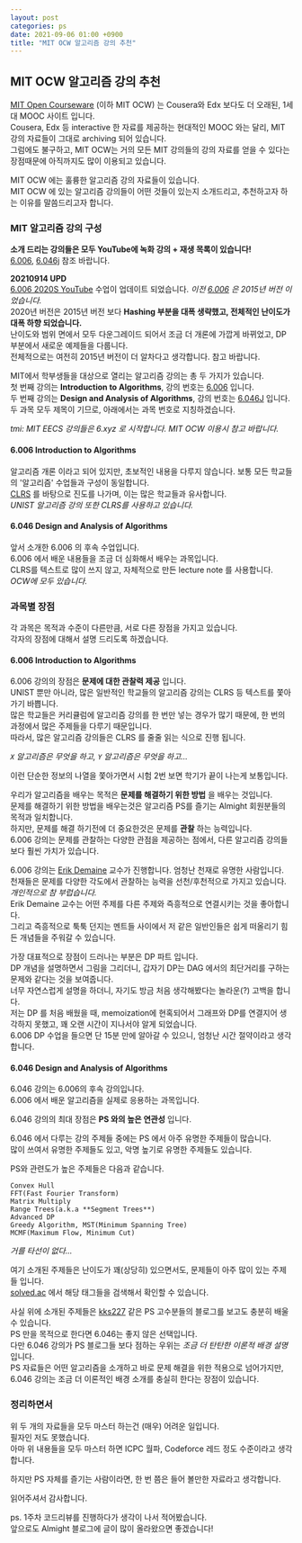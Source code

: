 ```yaml
---
layout: post
categories: ps
date: 2021-09-06 01:00 +0900
title: "MIT OCW 알고리즘 강의 추천"
---
```


## MIT OCW 알고리즘 강의 추천

[MIT Open Courseware](https://ocw.mit.edu/) (이하 MIT OCW) 는 Cousera와 Edx 보다도 더 오래된, 1세대 MOOC 사이트 입니다.  
Cousera, Edx 등 interactive 한 자료를 제공하는 현대적인 MOOC 와는 달리, MIT 강의 자료들이 그대로 archiving 되어 있습니다.  
그럼에도 불구하고, MIT OCW는 거의 모든 MIT 강의들의 강의 자료를 얻을 수 있다는 장점때문에 아직까지도 많이 이용되고 있습니다.  

MIT OCW 에는 훌륭한 알고리즘 강의 자료들이 있습니다.  
MIT OCW 에 있는 알고리즘 강의들이 어떤 것들이 있는지 소개드리고, 추천하고자 하는 이유를 말씀드리고자 합니다.  

### MIT 알고리즘 강의 구성

**소개 드리는 강의들은 모두 YouTube에 녹화 강의 + 재생 목록이 있습니다!**  
[6.006](https://www.youtube.com/watch?v=HtSuA80QTyo&list=PLUl4u3cNGP61Oq3tWYp6V_F-5jb5L2iHb), [6.046j](https://www.youtube.com/watch?v=2P-yW7LQr08&list=PLUl4u3cNGP6317WaSNfmCvGym2ucw3oGp) 참조 바랍니다.  

**20210914 UPD**  
[6.006 2020S YouTube](https://www.youtube.com/playlist?list=PLUl4u3cNGP63EdVPNLG3ToM6LaEUuStEY) 수업이 업데이트 되었습니다. *이전 [6.006](https://www.youtube.com/watch?v=HtSuA80QTyo&list=PLUl4u3cNGP61Oq3tWYp6V_F-5jb5L2iHb) 은 2015년 버전 이었습니다.*  
2020년 버전은 2015년 버전 보다 **Hashing 부분을 대폭 생략했고, 전체적인 난이도가 대폭 하향 되었습니다.**  
난이도와 범위 면에서 모두 다운그레이드 되어서 조금 더 개론에 가깝게 바뀌었고, DP 부분에서 새로운 예제들을 다룹니다.  
전체적으로는 여전히 2015년 버전이 더 알차다고 생각합니다. 참고 바랍니다.  

MIT에서 학부생들을 대상으로 열리는 알고리즘 강의는 총 두 가지가 있습니다.  
첫 번째 강의는 **Introduction to Algorithms**, 강의 번호는 [6.006](https://ocw.mit.edu/courses/electrical-engineering-and-computer-science/6-006-introduction-to-algorithms-fall-2011/) 입니다.  
두 번째 강의는 **Design and Analysis of Algorithms**, 강의 번호는 [6.046J](https://ocw.mit.edu/courses/electrical-engineering-and-computer-science/6-046j-design-and-analysis-of-algorithms-spring-2012/) 입니다.  
두 과목 모두 제목이 기므로, 아래에서는 과목 번호로 지칭하겠습니다.  

*tmi: MIT EECS 강의들은 6.xyz 로 시작합니다. MIT OCW 이용시 참고 바랍니다.*  

#### 6.006 Introduction to Algorithms

알고리즘 개론 이라고 되어 있지만, 초보적인 내용을 다루지 않습니다. 보통 모든 학교들의 '알고리즘' 수업들과 구성이 동일합니다.  
[CLRS](https://en.wikipedia.org/wiki/Introduction_to_Algorithms) 를 바탕으로 진도를 나가며, 이는 많은 학교들과 유사합니다.  
*UNIST 알고리즘 강의 또한 CLRS를 사용하고 있습니다.*  

#### 6.046 Design and Analysis of Algorithms  

앞서 소개한 6.006 의 후속 수업입니다.  
6.006 에서 배운 내용들을 조금 더 심화해서 배우는 과목입니다.  
CLRS를 텍스트로 많이 쓰지 않고, 자체적으로 만든 lecture note 를 사용합니다. *OCW에 모두 있습니다.*  

### 과목별 장점

각 과목은 목적과 수준이 다른만큼, 서로 다른 장점을 가지고 있습니다.  
각자의 장점에 대해서 설명 드리도록 하겠습니다.  

#### 6.006 Introduction to Algorithms  

6.006 강의의 장점은 **문제에 대한 관찰력 제공** 입니다.  
UNIST 뿐만 아니라, 많은 일반적인 학교들의 알고리즘 강의는 CLRS 등 텍스트를 쫓아가기 바쁩니다.  
많은 학교들은 커리큘럼에 알고리즘 강의를 한 번만 넣는 경우가 많기 때문에, 한 번의 과정에서 많은 주제들을 다루기 때문입니다.  
따라서, 많은 알고리즘 강의들은 CLRS 를 줄줄 읽는 식으로 진행 됩니다.  

*`X` 알고리즘은 무엇을 하고, `Y` 알고리즘은 무엇을 하고...*  

이런 단순한 정보의 나열을 쫓아가면서 시험 2번 보면 학기가 끝이 나는게 보통입니다.  

우리가 알고리즘을 배우는 목적은 **문제를 해결하기 위한 방법** 을 배우는 것입니다.  
문제를 해결하기 위한 방법을 배우는것은 알고리즘 PS를 즐기는 Almight 회원분들의 목적과 일치합니다.  
하지만, 문제를 해결 하기전에 더 중요한것은 문제를 **관찰** 하는 능력입니다.  
6.006 강의는 문제를 관찰하는 다양한 관점을 제공하는 점에서, 다른 알고리즘 강의들 보다 훨씬 가치가 있습니다.  

6.006 강의는 [Erik Demaine](https://en.wikipedia.org/wiki/Erik_Demaine) 교수가 진행합니다. 엄청난 천재로 유명한 사람입니다.  
천재들은 문제를 다양한 각도에서 관찰하는 능력을 선천/후천적으로 가지고 있습니다. *개인적으로 참 부럽습니다.*  
Erik Demaine 교수는 어떤 주제를 다른 주제와 즉흥적으로 연결시키는 것을 좋아합니다.  
그리고 즉흥적으로 툭툭 던지는 멘트들 사이에서 저 같은 일반인들은 쉽게 떠올리기 힘든 개념들을 주워갈 수 있습니다.  

가장 대표적으로 장점이 드러나는 부분은 DP 파트 입니다.  
DP 개념을 설명하면서 그림을 그리더니, 갑자기 DP는 DAG 에서의 최단거리를 구하는 문제와 같다는 것을 보여줍니다.  
너무 자연스럽게 설명을 하더니, 자기도 방금 처음 생각해봤다는 놀라운(?) 고백을 합니다.  
저는 DP 를 처음 배웠을 때, memoization에 현혹되어서 그래프와 DP를 연결지어 생각하지 못했고, 꽤 오랜 시간이 지나서야 알게 되었습니다.  
6.006 DP 수업을 들으면 단 15분 만에 알아갈 수 있으니, 엄청난 시간 절약이라고 생각합니다.  

#### 6.046 Design and Analysis of Algorithms

6.046 강의는 6.006의 후속 강의입니다.  
6.006 에서 배운 알고리즘을 실제로 응용하는 과목입니다.  

6.046 강의의 최대 장점은 **PS 와의 높은 연관성** 입니다.  

6.046 에서 다루는 강의 주제들 중에는 PS 에서 아주 유명한 주제들이 많습니다.  
많이 쓰여서 유명한 주제들도 있고, 악명 높기로 유명한 주제들도 있습니다.  

PS와 관련도가 높은 주제들은 다음과 같습니다.
```
Convex Hull
FFT(Fast Fourier Transform)
Matrix Multiply
Range Trees(a.k.a **Segment Trees**)
Advanced DP
Greedy Algorithm, MST(Minimum Spanning Tree)
MCMF(Maximum Flow, Minimum Cut)
```
*거를 타선이 없다...*  

여기 소개된 주제들은 난이도가 꽤(상당히) 있으면서도, 문제들이 아주 많이 있는 주제들 입니다.  
[solved.ac](https://solved.ac/) 에서 해당 태그들을 검색해서 확인할 수 있습니다.  

사실 위에 소개된 주제들은 [kks227](https://blog.naver.com/kks227/220820773477) 같은 PS 고수분들의 블로그를 보고도 충분히 배울 수 있습니다.  
PS 만을 목적으로 한다면 6.046는 좋지 않은 선택입니다.  
다만 6.046 강의가 PS 블로그들 보다 점하는 우위는 *조금 더 탄탄한 이론적 배경 설명* 입니다.  
PS 자료들은 어떤 알고리즘을 소개하고 바로 문제 해결을 위한 적용으로 넘어가지만,  
6.046 강의는 조금 더 이론적인 배경 소개를 충실히 한다는 장점이 있습니다.  

### 정리하면서

위 두 개의 자료들을 모두 마스터 하는건 (매우) 어려운 일입니다.  
필자인 저도 못했습니다.  
아마 위 내용들을 모두 마스터 하면 ICPC 월파, Codeforce 레드 정도 수준이라고 생각합니다.  

하지만 PS 자체를 즐기는 사람이라면, 한 번 쯤은 들어 볼만한 자료라고 생각합니다.  

읽어주셔서 감사합니다.  

ps. 1주차 코드리뷰를 진행하다가 생각이 나서 적어봤습니다.  
앞으로도 Almight 블로그에 글이 많이 올라왔으면 좋겠습니다!



